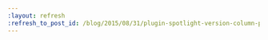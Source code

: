 ```yaml
---
:layout: refresh
:refresh_to_post_id: /blog/2015/08/31/plugin-spotlight-version-column-plugin
---
```

